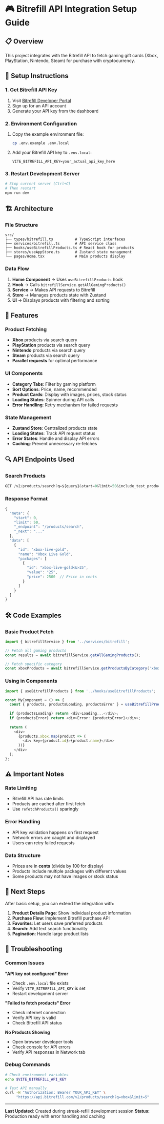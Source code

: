 # 🎮 Bitrefill API Integration Setup Guide

## 📋 Overview

This project integrates with the Bitrefill API to fetch gaming gift cards (Xbox, PlayStation, Nintendo, Steam) for purchase with cryptocurrency.

## 🔧 Setup Instructions

### 1. Get Bitrefill API Key
1. Visit [Bitrefill Developer Portal](https://www.bitrefill.com/developers)
2. Sign up for an API account
3. Generate your API key from the dashboard

### 2. Environment Configuration
1. Copy the example environment file:
   ```bash
   cp .env.example .env.local
   ```

2. Add your Bitrefill API key to `.env.local`:
   ```env
   VITE_BITREFILL_API_KEY=your_actual_api_key_here
   ```

### 3. Restart Development Server
```bash
# Stop current server (Ctrl+C)
# Then restart
npm run dev
```

## 🏗️ Architecture

### File Structure
```
src/
├── types/bitrefill.ts          # TypeScript interfaces
├── services/bitrefill.ts       # API service class
├── hooks/useBitrefillProducts.ts # React hook for products
├── stores/useAppStore.ts       # Zustand state management
└── pages/Home.tsx              # Main products display
```

### Data Flow
1. **Home Component** → Uses `useBitrefillProducts` hook
2. **Hook** → Calls `bitrefillService.getAllGamingProducts()`
3. **Service** → Makes API requests to Bitrefill
4. **Store** → Manages products state with Zustand
5. **UI** → Displays products with filtering and sorting

## 🎯 Features

### Product Fetching
- **Xbox** products via search query
- **PlayStation** products via search query  
- **Nintendo** products via search query
- **Steam** products via search query
- **Parallel requests** for optimal performance

### UI Components
- **Category Tabs**: Filter by gaming platform
- **Sort Options**: Price, name, recommended
- **Product Cards**: Display with images, prices, stock status
- **Loading States**: Spinner during API calls
- **Error Handling**: Retry mechanism for failed requests

### State Management
- **Zustand Store**: Centralized products state
- **Loading States**: Track API request status
- **Error States**: Handle and display API errors
- **Caching**: Prevent unnecessary re-fetches

## 🔍 API Endpoints Used

### Search Products
```typescript
GET /v2/products/search?q=${query}&start=0&limit=50&include_test_products=false
```

### Response Format
```typescript
{
  "meta": {
    "start": 0,
    "limit": 50,
    "_endpoint": "/products/search",
    "_next": "..."
  },
  "data": [
    {
      "id": "xbox-live-gold",
      "name": "Xbox Live Gold",
      "packages": [
        {
          "id": "xbox-live-gold<&>25",
          "value": "25",
          "price": 2500  // Price in cents
        }
      ]
    }
  ]
}
```

## 🛠️ Code Examples

### Basic Product Fetch
```typescript
import { bitrefillService } from '../services/bitrefill';

// Fetch all gaming products
const results = await bitrefillService.getAllGamingProducts();

// Fetch specific category
const xboxProducts = await bitrefillService.getProductsByCategory('xbox');
```

### Using in Components
```typescript
import { useBitrefillProducts } from '../hooks/useBitrefillProducts';

const MyComponent = () => {
  const { products, productsLoading, productsError } = useBitrefillProducts();
  
  if (productsLoading) return <div>Loading...</div>;
  if (productsError) return <div>Error: {productsError}</div>;
  
  return (
    <div>
      {products.xbox.map(product => (
        <div key={product.id}>{product.name}</div>
      ))}
    </div>
  );
};
```

## ⚠️ Important Notes

### Rate Limiting
- Bitrefill API has rate limits
- Products are cached after first fetch
- Use `refetchProducts()` sparingly

### Error Handling
- API key validation happens on first request
- Network errors are caught and displayed
- Users can retry failed requests

### Data Structure
- Prices are in **cents** (divide by 100 for display)
- Products include multiple packages with different values
- Some products may not have images or stock status

## 🚀 Next Steps

After basic setup, you can extend the integration with:

1. **Product Details Page**: Show individual product information
2. **Purchase Flow**: Implement Bitrefill purchase API
3. **Favorites**: Let users save preferred products
4. **Search**: Add text search functionality
5. **Pagination**: Handle large product lists

## 🔧 Troubleshooting

### Common Issues

**"API key not configured" Error**
- Check `.env.local` file exists
- Verify `VITE_BITREFILL_API_KEY` is set
- Restart development server

**"Failed to fetch products" Error**
- Check internet connection
- Verify API key is valid
- Check Bitrefill API status

**No Products Showing**
- Open browser developer tools
- Check console for API errors
- Verify API responses in Network tab

### Debug Commands
```bash
# Check environment variables
echo $VITE_BITREFILL_API_KEY

# Test API manually
curl -H "Authorization: Bearer YOUR_API_KEY" \
     "https://api.bitrefill.com/v2/products/search?q=xbox&limit=5"
```

---

**Last Updated**: Created during streak-refill development session
**Status**: Production ready with error handling and caching 